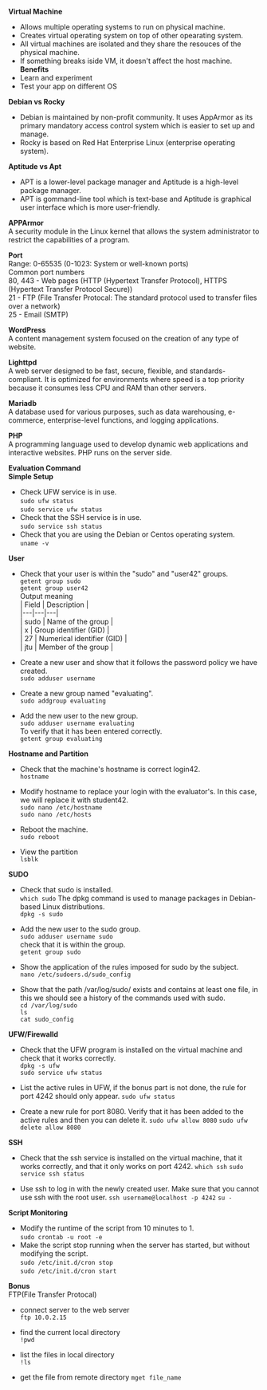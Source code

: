 **Virtual Machine**  
* Allows multiple operating systems to run on physical machine.  
* Creates virtual operating system on top of other opearating system.   
* All virtual machines are isolated and they share the resouces of the physical machine.
* If something breaks iside VM, it doesn't affect the host machine.  
**Benefits**
* Learn and experiment  
* Test your app on different OS  

**Debian vs Rocky**
* Debian is maintained by non-profit community. It uses AppArmor as its primary mandatory access control system which is easier to set up and manage.
* Rocky is based on Red Hat Enterprise Linux (enterprise operating system). 

**Aptitude vs Apt**
* APT is a lower-level package manager and Aptitude is a high-level package manager.
* APT is gommand-line tool which is text-base and Aptitude is graphical user interface which is more user-friendly.

**APPArmor**  
A security module in the Linux kernel that allows the system administrator to restrict the capabilities of a program.

**Port**  
Range: 0-65535 (0-1023: System or well-known ports)  
Common port numbers  
80, 443 - Web pages (HTTP (Hypertext Transfer Protocol), HTTPS (Hypertext Transfer Protocol Secure))  
21 - FTP (File Transfer Protocal: The standard protocol used to transfer files over a network)  
25 - Email (SMTP) 

**WordPress**  
A content management system focused on the creation of any type of website.  

**Lighttpd**  
A web server designed to be fast, secure, flexible, and standards-compliant. It is optimized for environments where speed is a top priority because it consumes less CPU and RAM than other servers.  

**Mariadb**  
A database used for various purposes, such as data warehousing, e-commerce, enterprise-level functions, and logging applications.  

**PHP**  
A programming language used to develop dynamic web applications and interactive websites. PHP runs on the server side.  

**Evaluation Command**  
**Simple Setup**
* Check UFW service is in use.  
`sudo ufw status`  
`sudo service ufw status`  
* Check that the SSH service is in use.  
`sudo service ssh status`  
* Check that you are using the Debian or Centos operating system.  
`uname -v`  

**User**
* Check that your user is within the "sudo" and "user42" groups.  
`getent group sudo`   
`getent group user42`  
Output meaning  
| Field | Description |  
|---|---|---|   
| sudo | Name of the group |  
| x | Group identifier (GID) |  
| 27 | Numerical identifier (GID) |  
| jtu | Member of the group |  

* Create a new user and show that it follows the password policy we have created.  
`sudo adduser username`

* Create a new group named "evaluating".  
`sudo addgroup evaluating`  

* Add the new user to the new group.  
`sudo adduser username evaluating`  
To verify that it has been entered correctly.  
`getent group evaluating`  

**Hostname and Partition**  
* Check that the machine's hostname is correct login42.  
`hostname`  

* Modify hostname to replace your login with the evaluator's. In this case, we will replace it with student42.  
`sudo nano /etc/hostname`   
`sudo nano /etc/hosts`  

* Reboot the machine.  
`sudo reboot`  

* View the partition  
`lsblk`  

**SUDO**  
* Check that sudo is installed.   
`which sudo`
The dpkg command is used to manage packages in Debian-based Linux distributions.  
`dpkg -s sudo`

* Add the new user to the sudo group.  
`sudo adduser username sudo`   
check that it is within the group.  
`getent group sudo`

* Show the application of the rules imposed for sudo by the subject.  
`nano /etc/sudoers.d/sudo_config`

* Show that the path /var/log/sudo/ exists and contains at least one file, in this we should see a history of the commands used with sudo.  
`cd /var/log/sudo`  
`ls`  
`cat sudo_config`  

**UFW/Firewalld**
* Check that the UFW program is installed on the virtual machine and check that it works correctly.  
`dpkg -s ufw`  
`sudo service ufw status`  

* List the active rules in UFW, if the bonus part is not done, the rule for port 4242 should only appear.
`sudo ufw status`

* Create a new rule for port 8080. Verify that it has been added to the active rules and then you can delete it.
`sudo ufw allow 8080`
`sudo ufw delete allow 8080`

**SSH**
* Check that the ssh service is installed on the virtual machine, that it works correctly, and that it only works on port 4242.
`which ssh`
`sudo service ssh status`

* Use ssh to log in with the newly created user. Make sure that you cannot use ssh with the root user.
`ssh username@localhost -p 4242`
`su -`

**Script Monitoring**
* Modify the runtime of the script from 10 minutes to 1.  
`sudo crontab -u root -e`  
* Make the script stop running when the server has started, but without modifying the script.  
`sudo /etc/init.d/cron stop`  
`sudo /etc/init.d/cron start`  

**Bonus**  
FTP(File Transfer Protocal)  
* connect server to the web server  
`ftp 10.0.2.15`  

* find the current local directory  
`!pwd`

* list the files in local directory  
`!ls`

* get the file from remote directory
`mget file_name`
